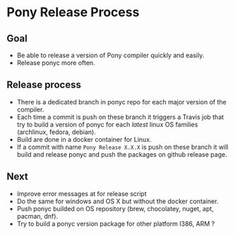 # Pony Release Process
## Goal
* Be able to release a version of Pony compiler quickly and easily.
* Release ponyc more often.

## Release process
- There is a dedicated branch in ponyc repo for each major version of the compiler.
- Each time a commit is push on these branch it triggers a Travis job that try to build a version of ponyc for each *latest* linux OS families (archlinux, fedora, debian).
- Build are done in a docker container for Linux.
- If a commit with name `Pony Release X.X.X` is push on these branch it will build and release ponyc and push the packages on github release page.

## Next
* Improve error messages at for release script
* Do the same for windows and OS X but without the docker container.
* Push ponyc builded on OS repository (brew, chocolatey, nuget, apt, pacman, dnf).
* Try to build a ponyc version package for other platform I386, ARM ?